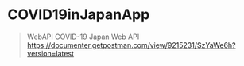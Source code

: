 # COVID19inJapanApp

> WebAPI
COVID-19 Japan Web API
https://documenter.getpostman.com/view/9215231/SzYaWe6h?version=latest
